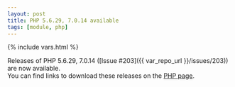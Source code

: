```yaml
---
layout: post
title: PHP 5.6.29, 7.0.14 available
tags: [module, php]
---
```

{% include vars.html %}

Releases of PHP 5.6.29, 7.0.14 ([Issue #203]({{ var_repo_url }}/issues/203)) are now available.<br />
You can find links to download these releases on the [PHP page](/modules/php).